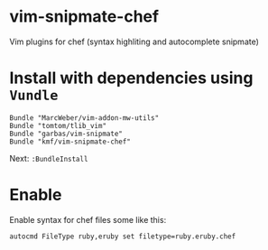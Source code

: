 vim-snipmate-chef
========

Vim plugins for chef (syntax highliting and autocomplete snipmate)


Install with dependencies using `Vundle`
===============

```
Bundle "MarcWeber/vim-addon-mw-utils"
Bundle "tomtom/tlib_vim"
Bundle "garbas/vim-snipmate"
Bundle "kmf/vim-snipmate-chef"
```

Next:
`:BundleInstall`

Enable
==============
Enable syntax for chef files some like this:

`autocmd FileType ruby,eruby set filetype=ruby.eruby.chef`

